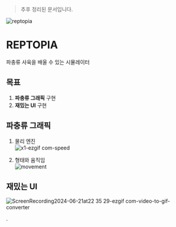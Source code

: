 > 추후 정리된 문서입니다.  

![reptopia](https://github.com/wndgur2/Reptopia/assets/65120311/99d587c1-d3cc-4c0f-9f2c-16905a4c73e0)  
# REPTOPIA  
파충류 사육을 배울 수 있는 시뮬레이터  

## 목표  
1. **파충류 그래픽** 구현  
2. **재밌는 UI** 구현  

## 파충류 그래픽  

1. 물리 엔진  
![x1-ezgif com-speed](https://github.com/wndgur2/Reptopia/assets/65120311/3432b868-02a5-4a87-b39a-5053e869859e)  

2. 형태와 움직임  
![movement](https://github.com/wndgur2/Reptopia/assets/65120311/347c90c2-9b3e-4bae-abe3-363891bb251d)


## 재밌는 UI
![ScreenRecording2024-06-21at22 35 29-ezgif com-video-to-gif-converter](https://github.com/wndgur2/Reptopia/assets/65120311/57baf603-5f17-47e9-8d07-9b4aa1e63acd)

.